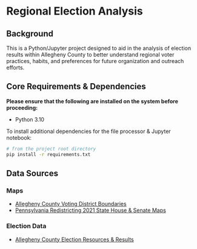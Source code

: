 
# Regional Election Analysis

## Background

This is a Python/Jupyter project designed to aid in the analysis of election results within Allegheny County to better understand regional voter practices, habits, and preferences for future organization and outreach efforts. 

## Core Requirements & Dependencies

**Please ensure that the following are installed on the system before proceeding:**
- Python 3.10

To install additional dependencies for the file processor & Jupyter notebook:
```bash
# from the project root directory
pip install -r requirements.txt
```

## Data Sources

### Maps

- [Allegheny County Voting District Boundaries](https://openac-alcogis.opendata.arcgis.com/datasets/faaf42d7eaa041cb9fa623ac7b42f475_0/explore?location=40.479554%2C-79.979615%2C9.65)
- [Pennsylvania Redistricting 2021 State House & Senate Maps](https://www.redistricting.state.pa.us/maps/)

### Election Data

- [Allegheny County Election Resources & Results](https://www.alleghenycounty.us/Government/Elections/Election-Results)